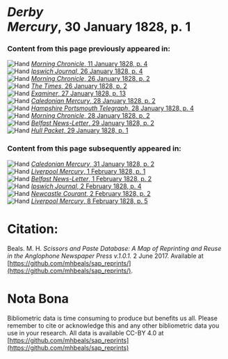 # *Derby Mercury*, 30 January 1828, p. 1  
  
### Content from this page previously appeared in:  
![Hand](http://scissorsandpaste.net/wp-content/uploads/2017/06/smallhandpointer.png) [*Morning Chronicle*, 11 January 1828, p. 4](https://mhbeals.github.io/sap_html/Morning-Chronicle/Morning-Chronicle-11-January-1828-p-4)  
![Hand](http://scissorsandpaste.net/wp-content/uploads/2017/06/smallhandpointer.png) [*Ipswich Journal*, 26 January 1828, p. 4](https://mhbeals.github.io/sap_html/Ipswich-Journal/Ipswich-Journal-26-January-1828-p-4)  
![Hand](http://scissorsandpaste.net/wp-content/uploads/2017/06/smallhandpointer.png) [*Morning Chronicle*, 26 January 1828, p. 2](https://mhbeals.github.io/sap_html/Morning-Chronicle/Morning-Chronicle-26-January-1828-p-2)  
![Hand](http://scissorsandpaste.net/wp-content/uploads/2017/06/smallhandpointer.png) [*The Times*, 26 January 1828, p. 2](https://mhbeals.github.io/sap_html/The-Times/The-Times-26-January-1828-p-2)  
![Hand](http://scissorsandpaste.net/wp-content/uploads/2017/06/smallhandpointer.png) [*Examiner*, 27 January 1828, p. 13](https://mhbeals.github.io/sap_html/Examiner/Examiner-27-January-1828-p-13)  
![Hand](http://scissorsandpaste.net/wp-content/uploads/2017/06/smallhandpointer.png) [*Caledonian Mercury*, 28 January 1828, p. 2](https://mhbeals.github.io/sap_html/Caledonian-Mercury/Caledonian-Mercury-28-January-1828-p-2)  
![Hand](http://scissorsandpaste.net/wp-content/uploads/2017/06/smallhandpointer.png) [*Hampshire Portsmouth Telegraph*, 28 January 1828, p. 4](https://mhbeals.github.io/sap_html/Hampshire-Portsmouth-Telegraph/Hampshire-Portsmouth-Telegraph-28-January-1828-p-4)  
![Hand](http://scissorsandpaste.net/wp-content/uploads/2017/06/smallhandpointer.png) [*Morning Chronicle*, 28 January 1828, p. 2](https://mhbeals.github.io/sap_html/Morning-Chronicle/Morning-Chronicle-28-January-1828-p-2)  
![Hand](http://scissorsandpaste.net/wp-content/uploads/2017/06/smallhandpointer.png) [*Belfast News-Letter*, 29 January 1828, p. 2](https://mhbeals.github.io/sap_html/Belfast-News-Letter/Belfast-News-Letter-29-January-1828-p-2)  
![Hand](http://scissorsandpaste.net/wp-content/uploads/2017/06/smallhandpointer.png) [*Hull Packet*, 29 January 1828, p. 1](https://mhbeals.github.io/sap_html/Hull-Packet/Hull-Packet-29-January-1828-p-1)  
  
### Content from this page subsequently appeared in:  
![Hand](http://scissorsandpaste.net/wp-content/uploads/2017/06/smallhandpointer.png) [*Caledonian Mercury*, 31 January 1828, p. 2](https://mhbeals.github.io/sap_html/Caledonian-Mercury/Caledonian-Mercury-31-January-1828-p-2)  
![Hand](http://scissorsandpaste.net/wp-content/uploads/2017/06/smallhandpointer.png) [*Liverpool Mercury*, 1 February 1828, p. 1](https://mhbeals.github.io/sap_html/Liverpool-Mercury/Liverpool-Mercury-1-February-1828-p-1)  
![Hand](http://scissorsandpaste.net/wp-content/uploads/2017/06/smallhandpointer.png) [*Belfast News-Letter*, 1 February 1828, p. 2](https://mhbeals.github.io/sap_html/Belfast-News-Letter/Belfast-News-Letter-1-February-1828-p-2)  
![Hand](http://scissorsandpaste.net/wp-content/uploads/2017/06/smallhandpointer.png) [*Ipswich Journal*, 2 February 1828, p. 4](https://mhbeals.github.io/sap_html/Ipswich-Journal/Ipswich-Journal-2-February-1828-p-4)  
![Hand](http://scissorsandpaste.net/wp-content/uploads/2017/06/smallhandpointer.png) [*Newcastle Courant*, 2 February 1828, p. 2](https://mhbeals.github.io/sap_html/Newcastle-Courant/Newcastle-Courant-2-February-1828-p-2)  
![Hand](http://scissorsandpaste.net/wp-content/uploads/2017/06/smallhandpointer.png) [*Liverpool Mercury*, 8 February 1828, p. 5](https://mhbeals.github.io/sap_html/Liverpool-Mercury/Liverpool-Mercury-8-February-1828-p-5)  


# Citation: 

Beals. M. H. *Scissors and Paste Database: A Map of Reprinting and Reuse in the Anglophone Newspaper Press v.1.0.1.* 2 June 2017. Available at [https://github.com/mhbeals/sap_reprints/](https://github.com/mhbeals/sap_reprints/). 

# Nota Bona

Bibliometric data is time consuming to produce but benefits us all. Please remember to cite or acknowledge this and any other bibliometric data you use in your research. All data is available CC-BY 4.0 at [https://github.com/mhbeals/sap_reprints](https://github.com/mhbeals/sap_reprints)